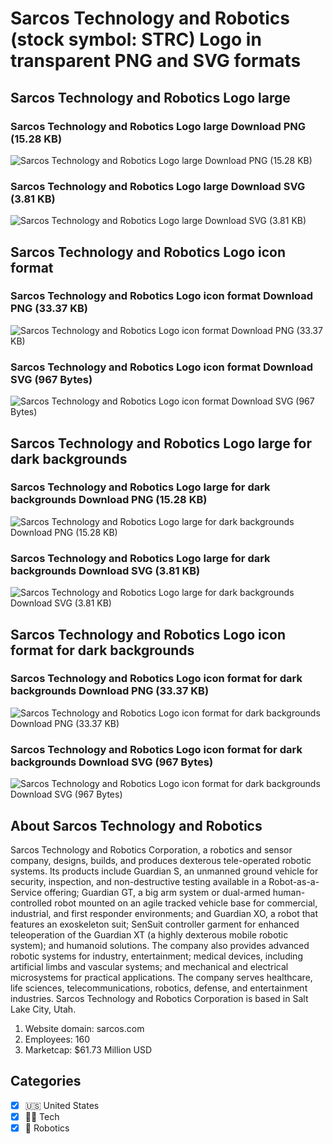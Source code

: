 # Sarcos Technology and Robotics (stock symbol: STRC) Logo in transparent PNG and SVG formats

## Sarcos Technology and Robotics Logo large

### Sarcos Technology and Robotics Logo large Download PNG (15.28 KB)

![Sarcos Technology and Robotics Logo large Download PNG (15.28 KB)](/img/orig/STRC_BIG-e85f91f8.png)

### Sarcos Technology and Robotics Logo large Download SVG (3.81 KB)

![Sarcos Technology and Robotics Logo large Download SVG (3.81 KB)](/img/orig/STRC_BIG-f32992e6.svg)

## Sarcos Technology and Robotics Logo icon format

### Sarcos Technology and Robotics Logo icon format Download PNG (33.37 KB)

![Sarcos Technology and Robotics Logo icon format Download PNG (33.37 KB)](/img/orig/STRC-35121472.png)

### Sarcos Technology and Robotics Logo icon format Download SVG (967 Bytes)

![Sarcos Technology and Robotics Logo icon format Download SVG (967 Bytes)](/img/orig/STRC-10556429.svg)

## Sarcos Technology and Robotics Logo large for dark backgrounds

### Sarcos Technology and Robotics Logo large for dark backgrounds Download PNG (15.28 KB)

![Sarcos Technology and Robotics Logo large for dark backgrounds Download PNG (15.28 KB)](/img/orig/STRC_BIG.D-9cef2bbb.png)

### Sarcos Technology and Robotics Logo large for dark backgrounds Download SVG (3.81 KB)

![Sarcos Technology and Robotics Logo large for dark backgrounds Download SVG (3.81 KB)](/img/orig/STRC_BIG.D-3bfb4ecb.svg)

## Sarcos Technology and Robotics Logo icon format for dark backgrounds

### Sarcos Technology and Robotics Logo icon format for dark backgrounds Download PNG (33.37 KB)

![Sarcos Technology and Robotics Logo icon format for dark backgrounds Download PNG (33.37 KB)](/img/orig/STRC.D-34a6649d.png)

### Sarcos Technology and Robotics Logo icon format for dark backgrounds Download SVG (967 Bytes)

![Sarcos Technology and Robotics Logo icon format for dark backgrounds Download SVG (967 Bytes)](/img/orig/STRC.D-94156682.svg)

## About Sarcos Technology and Robotics

Sarcos Technology and Robotics Corporation, a robotics and sensor company, designs, builds, and produces dexterous tele-operated robotic systems. Its products include Guardian S, an unmanned ground vehicle for security, inspection, and non-destructive testing available in a Robot-as-a-Service offering; Guardian GT, a big arm system or dual-armed human-controlled robot mounted on an agile tracked vehicle base for commercial, industrial, and first responder environments; and Guardian XO, a robot that features an exoskeleton suit; SenSuit controller garment for enhanced teleoperation of the Guardian XT (a highly dexterous mobile robotic system); and humanoid solutions. The company also provides advanced robotic systems for industry, entertainment; medical devices, including artificial limbs and vascular systems; and mechanical and electrical microsystems for practical applications. The company serves healthcare, life sciences, telecommunications, robotics, defense, and entertainment industries. Sarcos Technology and Robotics Corporation is based in Salt Lake City, Utah.

1. Website domain: sarcos.com
2. Employees: 160
3. Marketcap: $61.73 Million USD


## Categories
- [x] 🇺🇸 United States
- [x] 👩‍💻 Tech
- [x] 🤖 Robotics
